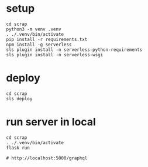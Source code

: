 # setup
```shell script
cd scrap
python3 -m venv .venv
. ./.venv/bin/activate
pip install -r requirements.txt
npm install -g serverless
sls plugin install -n serverless-python-requirements
sls plugin install -n serverless-wsgi
```

# deploy
```shell script
cd scrap
sls deploy
```

# run server in local
```shell script
cd scrap
. ./.venv/bin/activate
flask run

# http://localhost:5000/graphql
```